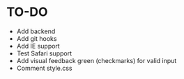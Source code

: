 # TO-DO
+ Add backend
+ Add git hooks
+ Add IE support
+ Test Safari support
+ Add visual feedback green (checkmarks) for valid input
+ Comment style.css